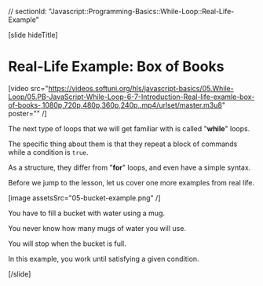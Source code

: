 // sectionId: "Javascript::Programming-Basics::While-Loop::Real-Life-Example"

[slide hideTitle]

# Real-Life Example: Box of Books

[video src="https://videos.softuni.org/hls/javascript-basics/05.While-Loop/05.PB-JavaScript-While-Loop-6-7-Introduction-Real-life-examle-box-of-books-,1080p,720p,480p,360p,240p,.mp4/urlset/master.m3u8" poster="" /]

The next type of loops that we will get familiar with is called "**while**" loops. 

The specific thing about them is that they repeat a block of commands while a condition is `true`. 

As a structure, they differ from "**for**" loops, and even have a simple syntax.

Before we jump to the lesson, let us cover оne more examples from real life.

[image assetsSrc="05-bucket-example.png" /]

You have to fill a bucket with water using a mug.

You never know how many mugs of water you will use.

You will stop when the bucket is full.

In this example, you work until satisfying a given condition.

[/slide]

